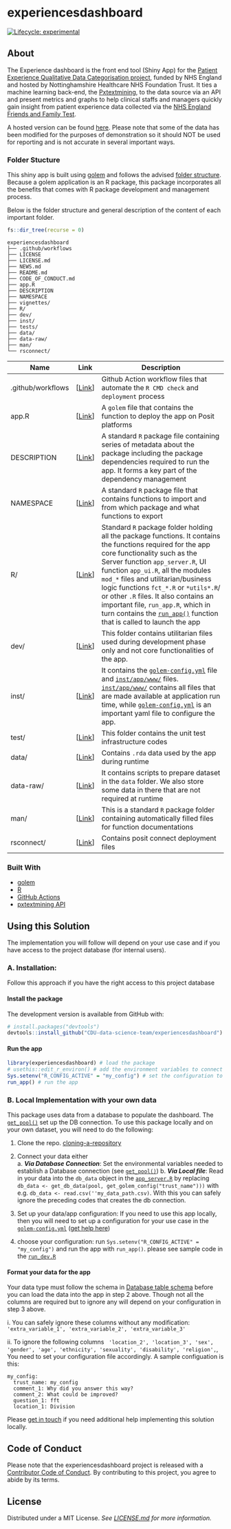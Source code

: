 
<!-- README.md is generated from README.Rmd. Please edit that file -->

# experiencesdashboard

<!-- badges: start -->

[![Lifecycle:
experimental](https://img.shields.io/badge/lifecycle-experimental-orange.svg)](https://www.tidyverse.org/lifecycle/#experimental)
<!-- badges: end -->

## About

The Experience dashboard is the front end tool (Shiny App) for the [Patient Experience Qualitative Data Categorisation project](https://cdu-data-science-team.github.io/PatientExperience-QDC/), funded by NHS England and hosted by Nottinghamshire Healthcare NHS Foundation Trust. It ties a machine learning back-end, the [Pxtextmining](https://cdu-data-science-team.github.io/pxtextmining/reference/API/API/), to the data source via an API and present metrics and graphs to help clinical staffs and managers quickly gain insight from patient experience data collected via the [NHS England Friends and Family Test](https://www.england.nhs.uk/fft/).

A hosted version can be found [here](https://feedbackmatters.uk/rsconnect/experience_a/). Please note that some of the data has been modified for the purposes of
demonstration so it should NOT be used for reporting and is not accurate
in several important ways.

### Folder Stucture

This shiny app is built using [golem](https://engineering-shiny.org/golem.html#golem) and follows the advised [folder structure](https://engineering-shiny.org/golem.html#understanding-golem-app-structure). Because a golem application is an R package, this package incorporates all the benefits that comes with R package development and management process. 

Below is the folder structure and general description of the content of each important folder.

``` r
fs::dir_tree(recurse = 0)
```

```
experiencesdashboard
├── .github/workflows
├── LICENSE
├── LICENSE.md
├── NEWS.md
├── README.md
├── CODE_OF_CONDUCT.md
├── app.R
├── DESCRIPTION
├── NAMESPACE
├── vignettes/
├── R/
├── dev/
├── inst/
├── tests/
├── data/
├── data-raw/
├── man/
└── rsconnect/
```

| Name | Link | Description |
| ---- | ---- | ----------- |
| .github/workflows | [[Link](/.github/workflows)]  | Github Action workflow files that automate the `R CMD check` and `deployment` process |
| app.R | [[Link](.)]  | A `golem` file that contains the function to deploy the app on Posit platforms |
| DESCRIPTION | [[Link](.)]  | A standard `R` package file containing series of metadata about the package including the package dependencies required to run the app. It forms a key part of the dependency management |
| NAMESPACE | [[Link](.)]  | A standard `R` package file that contains functions to import and from which package and what functions to export |
| R/ | [[Link](R/)]  | Standard `R` package folder holding all the package functions. It contains the functions required for the app core functionality such as the Server function `app_server.R`, UI function `app_ui.R`, all the modules `mod_*` files and utilitarian/business logic functions `fct_*.R` or `*utils*.R`/ or other `.R` files. It also contains an important file, `run_app.R`, which in turn contains the [`run_app()`](R/run_app.R) function that is called to launch the app |
| dev/ | [[Link](dev/)]  | This folder contains utilitarian files used during development phase only and not core functionalities of the app.  |
| inst/ | [[Link](inst)]  | It contains the [`golem-config.yml`](inst/golem-config.yml) file and [`inst/app/www/`](inst/app/www/) files. [`inst/app/www/`](inst/app/www/) contains all files that are made available at application run time, while [`golem-config.yml`](inst/golem-config.yml) is an important yaml file to configure the app. |
| test/ | [[Link](test/)]  | This folder contains the unit test infrastructure codes |
| data/ | [[Link](data/)]  | Contains `.rda` data used by the app during runtime |
| data-raw/ | [[Link](data-raw/)]  | It contains scripts to prepare dataset in the `data` folder. We also store some data in there that are not required at runtime |
| man/ | [[Link](man/)]  | This is a standard `R` package folder containing automatically filled files for function documentations |
| rsconnect/ | [[Link](rsconnect/)]  |  Contains posit connect deployment files |

### Built With

- [golem](https://github.com/ThinkR-open/golem)
- [R](https://www.r-project.org/)
- [GitHub Actions](https://github.com/features/actions)
- [pxtextmining API](https://cdu-data-science-team.github.io/pxtextmining/reference/API/API/)

## Using this Solution

The implementation you will follow will depend on your use case and if you have access to the project database (for internal users).

### A. Installation: 

Follow this approach if you have the right access to this project database

#### Install the package

The development version is available from GitHub with:

``` r
# install.packages("devtools")
devtools::install_github("CDU-data-science-team/experiencesdashboard")
```

#### Run the app 
``` r
library(experiencesdashboard) # load the package
# usethis::edit_r_environ() # add the environment variables to connect to the database. see `get_pool()`
Sys.setenv("R_CONFIG_ACTIVE" = "my_config") # set the configuration to use inline with the `golem-config.yml` file
run_app() # run the app
```

### B. Local Implementation with your own data

This package uses data from a database to populate the dashboard. The [`get_pool()`](R/fct_app_server-helpers.R) set up the DB connection. To use this package locally and on your own dataset, you will need to do the following:

1. Clone the repo. [cloning-a-repository](https://docs.github.com/en/repositories/creating-and-managing-repositories/cloning-a-repository)

2. Connect your data either  
    a. _**Via Database Connection**_: Set the environmental variables needed to establish a Database connection (see [`get_pool()`](R/fct_app_server-helpers.R)) 
    b. _**Via Local file**_: Read in your data into the `db_data` object in the [`app_server.R`](R/app_server.R) by replacing `db_data <- get_db_data(pool, get_golem_config("trust_name")))` with e.g. `db_data <- read.csv(''my_data_path.csv)`. With this you can safely ignore the preceding codes that creates the db connection.

3. Set up your data/app configuration: If you need to use this app locally, then you will need to set up a configuration for your use case in the [`golem-config.yml`](inst/golem-config.yml) ([get help here](https://engineering-shiny.org/golem.html#golem-config))

5. choose your configuration: run `Sys.setenv("R_CONFIG_ACTIVE" = "my_config")` and run the app with `run_app()`. please see sample code in the [`run_dev.R`](dev/run_dev.R)


#### Format your data for the app

Your data type must follow the schema in [Database table schema](data-raw\phase_2_schema.csv) before you can load the data into the app in step 2 above. Though not all the columns are required but to ignore any will depend on your configuration in step 3 above. 

  i. You can safely ignore these columns without any modification:  `'extra_variable_1', 'extra_variable_2', 'extra_variable_3'`
  
  ii. To ignore the following columns `
   'location_2', 'location_3', 'sex', 'gender', 'age', 'ethnicity', 'sexuality', 'disability', 'religion',`, You need to set your configuration file accordingly. A sample configuation is this:
   
  ```
  my_config:
    trust_name: my_config
    comment_1: Why did you answer this way?
    comment_2: What could be improved?
    question_1: fft
    location_1: Division
  ```
Please [get in touch](mailto:PHUdatascience@nottshc.nhs.uk) if you need additional help implementing this solution locally.

## Code of Conduct

Please note that the experiencesdashboard project is released with a
[Contributor Code of
Conduct](https://contributor-covenant.org/version/2/0/CODE_OF_CONDUCT.html).
By contributing to this project, you agree to abide by its terms.

## License

Distributed under a MIT License. _See [LICENSE.md](/LICENSE) for more information._
